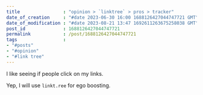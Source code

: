 ```yaml
---
title                : "opinion > `linktree` > pros > tracker"
date_of_creation     : "#date 2023-06-30 16:00 1688126427044747721 GMT"
date_of_modification : "#date 2023-08-21 13:47 1692611263675258038 GMT"
post_id              : 1688126427044747721
permalink            : /post/1688126427044747721
tags                 :
- "#posts"             
- "#opinion"
- "#link tree"
---
```


I like seeing if people click on my links.

Yep, I will use `linkt.ree` for ego boosting.